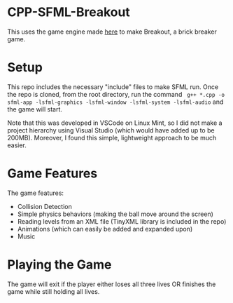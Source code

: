 # CPP-SFML-Breakout
This uses the game engine made <a href = "https://github.com/mgrgic1/CPP-SFML-Engine">here</a> to make Breakout, a brick breaker game.

# Setup
This repo includes the necessary "include" files to make SFML run. Once the repo is cloned, from the root directory, run the command 
``` g++ *.cpp -o sfml-app -lsfml-graphics -lsfml-window -lsfml-system -lsfml-audio```
and the game will start.

Note that this was developed in VSCode on Linux Mint, so I did not make a project hierarchy using Visual Studio (which would have added up to be 200MB). Moreover, I found this simple, lightweight approach to be much easier.

# Game Features
The game features:
<ul>
  <li>Collision Detection</li>
   <li>Simple physics behaviors (making the ball move around the screen)</li>
   <li>Reading levels from an XML file (TinyXML library is included in the repo)</li>
   <li>Animations (which can easily be added and expanded upon)</li>
   <li>Music</li>
</ul>

# Playing the Game
The game will exit if the player either loses all three lives OR finishes the game while still holding all lives.




